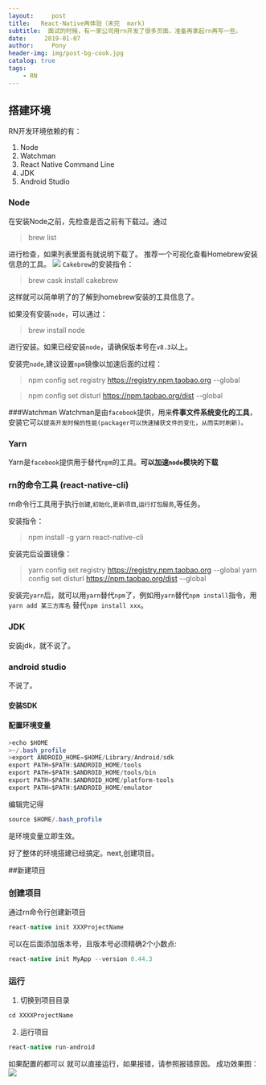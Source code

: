 ```yaml
---
layout:     post
title:   React-Native再体验（未完  mark)
subtitle:  面试的时候，有一家公司用rn开发了很多页面，准备再拿起rn再写一些。
date:     2019-01-07
author:     Pony
header-img: img/post-bg-cook.jpg
catalog: true
tags:
    - RN
---
```

## 搭建环境
RN开发环境依赖的有：
1. Node
2. Watchman
3. React Native Command Line
4. JDK
5. Android Studio

### Node 
在安装Node之前，先检查是否之前有下载过。通过
>brew list

进行检查，如果列表里面有就说明下载了。
推荐一个可视化查看Homebrew安装信息的工具。
![](https://ws3.sinaimg.cn/large/006tNc79ly1fyyfpxhyq3j30vo0mudra.jpg)
`Cakebrew`的安装指令：
>brew cask install cakebrew

这样就可以简单明了的了解到homebrew安装的工具信息了。

如果没有安装`node`，可以通过：
>brew install node

进行安装。如果已经安装`node`，请确保版本号在`v8.3`以上。

安装完`node`,建议设置`npm`镜像以加速后面的过程：
>npm config set registry https://registry.npm.taobao.org --global

>npm config set disturl https://npm.taobao.org/dist --global

###Watchman
Watchman是由`facebook`提供，用来**件事文件系统变化的工具**，安装它可以`提高开发时候的性能(packager可以快速捕获文件的变化，从而实时刷新)。`

### Yarn
Yarn是`facebook`提供用于替代`npm`的工具。**可以加速`node`模块的下载**

### rn的命令工具 (react-native-cli)
rn命令行工具用于执行`创建`,`初始化`,`更新项目`,`运行打包服务`,等任务。

安装指令：
>npm install -g yarn react-native-cli

安装完后设置镜像：
>yarn config set registry https://registry.npm.taobao.org --global
yarn config set disturl https://npm.taobao.org/dist --global

安装完`yarn`后，就可以用`yarn`替代`npm`了，例如用`yarn`替代`npm install`指令，用`yarn add 某三方库名` 替代`npm install xxx`。

### JDK
安装jdk，就不说了。
### android studio
不说了。
#### 安装SDK
#### 配置环境变量
```java
>echo $HOME
>~/.bash_profile
>export ANDROID_HOME=$HOME/Library/Android/sdk
export PATH=$PATH:$ANDROID_HOME/tools
export PATH=$PATH:$ANDROID_HOME/tools/bin
export PATH=$PATH:$ANDROID_HOME/platform-tools
export PATH=$PATH:$ANDROID_HOME/emulator
```
编辑完记得
```java
source $HOME/.bash_profile
```
是环境变量立即生效。

好了整体的环境搭建已经搞定。next,创建项目。

##新建项目
### 创建项目
通过rn命令行创建新项目
```java
react-native init XXXProjectName
```
可以在后面添加版本号，且版本号必须精确2个小数点:
```java
react-native init MyApp --version 0.44.3
```

### 运行
1. 切换到项目目录
```java
cd XXXXProjectName
```
2. 运行项目
 ```java
 react-native run-android
 ```
 如果配置的都可以
 就可以直接运行，如果报错，请参照报错原因。
 成功效果图：
 ![](https://reactnative.cn/docs/assets/GettingStartediOSSuccess.png)